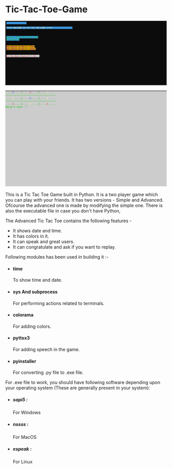 # Tic-Tac-Toe-Game

![ ](./Screenshot_1.png)

![ ](./Screenshot_2.png)

This is a Tic Tac Toe Game built in Python. It is a two player game which you can play with your friends. It has two versions - Simple and Advanced. Ofcourse the advanced one is made by modifying the simple one. There is also the executable file in case you don't have Python,

The Advanced Tic Tac Toe contains the following features - 
- It shows date and time.
- It has colors in it.
- It can speak and great users.
- It can congratulate and ask if you want to replay.

Following modules has been used in building it :-
- #### time 
    To show time and date.
- #### sys And subprocess
    For performing actions related to terminals.
- #### colorama
    For adding colors.
- #### pyttsx3
    For adding speech in the game.
- #### pyinstaller
    For converting .py file to .exe file.


For .exe file to work, you should have following software depending upon your operating system (These are generally present in your system):

- ##### sapi5 :
    For Windows
- ##### nssss :
    For MacOS
- ##### espeak :
    For Linux